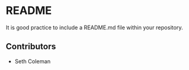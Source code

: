 # README

It is good practice to include a README.md file within your repository.

## Contributors

- Seth Coleman
